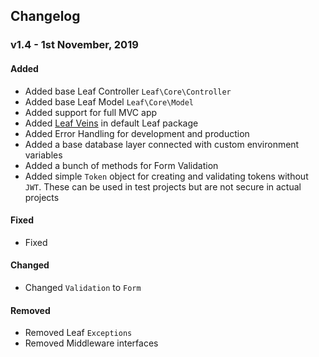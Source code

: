 ## Changelog
### v1.4 - 1st November, 2019
#### Added
- Added base Leaf Controller `Leaf\Core\Controller`
- Added base Leaf Model `Leaf\Core\Model`
- Added support for full MVC app
- Added [Leaf Veins](https://github.com/leafsphp/veins) in default Leaf package
- Added Error Handling for development and production
- Added a base database layer connected with custom environment variables
- Added a bunch of methods for Form Validation
- Added simple `Token` object for creating and validating tokens without `JWT`. These can be used in test projects but are not secure in actual projects


#### Fixed
- Fixed 


#### Changed
- Changed `Validation` to `Form`


#### Removed
- Removed Leaf `Exceptions`
- Removed Middleware interfaces